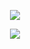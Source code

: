 <p align="center">
  <img src="https://github-readme-stats.vercel.app/api?username=FlimixST&show_icons=true&theme=jolly">
</p>

<p align="center">
  <img src="https://streak-stats.demolab.com?user=flimixst&theme=catppuccin-macchiato">
</p>
